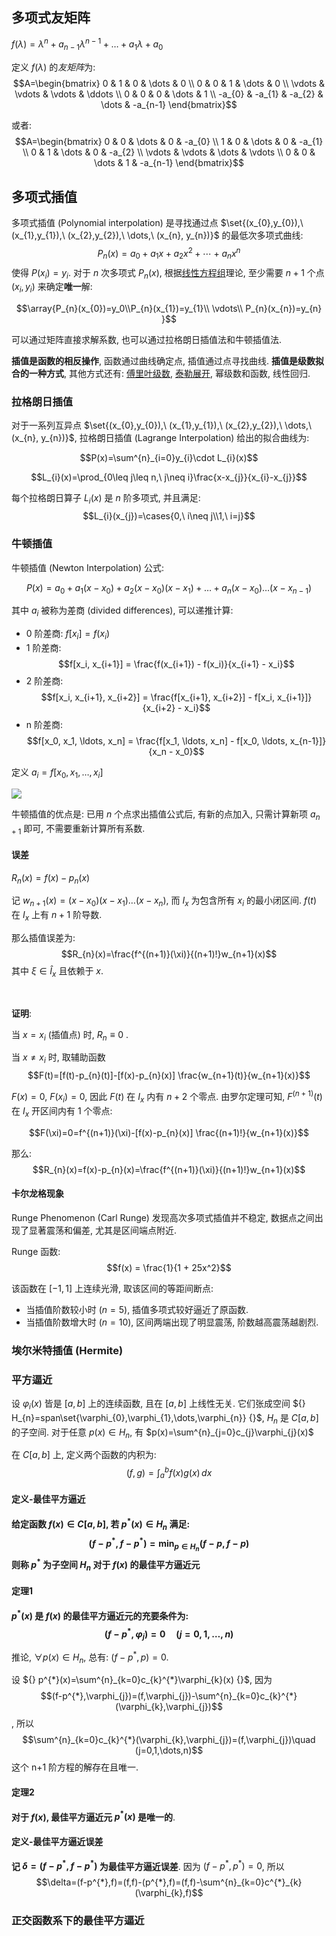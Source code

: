 ## 多项式友矩阵

$f(\lambda)=\lambda^{n}+a_{n-1}\lambda^{n-1}+\dots+a_{1}\lambda+a_{0}$ 

定义 $f(\lambda)$ 的*友矩阵*为: $$A=\begin{bmatrix}
0 & 1 & 0 & \dots & 0 \\
0 & 0 & 1 & \dots & 0 \\
\vdots & \vdots  & \vdots  & \ddots  \\
0 & 0 & 0 & \dots & 1 \\
-a_{0} & -a_{1} & -a_{2} & \dots & -a_{n-1}
\end{bmatrix}$$

或者: $$A=\begin{bmatrix}
0 & 0 & \dots & 0 & -a_{0} \\
1 & 0 & \dots & 0 & -a_{1} \\
0 & 1 & \dots & 0 & -a_{2} \\
\vdots & \vdots & \dots  & \vdots  \\
0 & 0 & \dots & 1 & -a_{n-1}
\end{bmatrix}$$

## 多项式插值

多项式插值 (Polynomial interpolation) 是寻找通过点 $\set{(x_{0},y_{0}),\ (x_{1},y_{1}),\ (x_{2},y_{2}),\ \dots,\ (x_{n}, y_{n})}$ 的最低次多项式曲线: $$P_{n}(x)=a_{0}+a_{1}x+a_{2}x^{2}+\cdots+a_{n}x^{n}$$ 使得 $P(x_{i})=y_{i}$. 对于 $n$ 次多项式 $P_{n}(x)$, 根据[线性方程组](../../线性代数/线性方程组/线性方程组的解.md)理论, 至少需要 $n+1$ 个点 $(x_{i},y_{i})$ 来确定**唯一**解: 

$$\array{P_{n}(x_{0})=y_0\\P_{n}(x_{1})=y_{1}\\ \vdots\\ P_{n}(x_{n})=y_{n} }$$

可以通过矩阵直接求解系数, 也可以通过拉格朗日插值法和牛顿插值法.

**插值是函数的相反操作**, 函数通过曲线确定点, 插值通过点寻找曲线. **插值是级数拟合的一种方式**, 其他方式还有: [傅里叶级数](傅里叶级数.md), [泰勒展开](泰勒展开.md), 幂级数和函数, 线性回归.

### 拉格朗日插值

对于一系列互异点 $\set{(x_{0},y_{0}),\ (x_{1},y_{1}),\ (x_{2},y_{2}),\ \dots,\ (x_{n}, y_{n})}$, 拉格朗日插值 (Lagrange Interpolation) 给出的拟合曲线为:

$$P(x)=\sum^{n}_{i=0}y_{i}\cdot L_{i}(x)$$

$$L_{i}(x)=\prod_{0\leq j\leq n,\ j\neq i}\frac{x-x_{j}}{x_{i}-x_{j}}$$

每个拉格朗日算子 $L_{i}(x)$ 是 $n$ 阶多项式, 并且满足: $$L_{i}(x_{j})=\cases{0,\ i\neq j\\1,\ i=j}$$

### 牛顿插值

牛顿插值 (Newton Interpolation) 公式:

$$P(x)=a_{0}+a_{1}(x-x_{0})+a_{2}(x-x_{0})(x-x_{1})+\dots+a_{n}(x-x_{0})\dots (x-x_{n-1})$$

其中 $a_{i}$ 被称为差商 (divided differences), 可以递推计算:

- 0 阶差商: $f[x_i] = f(x_i)$
- 1 阶差商: $$f[x_i, x_{i+1}] = \frac{f(x_{i+1}) - f(x_i)}{x_{i+1} - x_i}$$
- 2 阶差商: $$f[x_i, x_{i+1}, x_{i+2}] = \frac{f[x_{i+1}, x_{i+2}] - f[x_i, x_{i+1}]}{x_{i+2} - x_i}$$
- n 阶差商: $$f[x_0, x_1, \ldots, x_n] = \frac{f[x_1, \ldots, x_n] - f[x_0, \ldots, x_{n-1}]}{x_n - x_0}$$

定义 $a_{i}=f[x_0, x_1, \ldots, x_i]$

![](../../attach/差商表.avif)

牛顿插值的优点是: 已用 $n$ 个点求出插值公式后, 有新的点加入, 只需计算新项 $a_{n+1}$ 即可, 不需要重新计算所有系数.

#### 误差

$R_{n}(x)=f(x)-p_{n}(x)$

记 $w_{n+1}(x)=(x-x_{0})(x-x_{1})\dots(x-x_{n})$, 而 $I_{x}$ 为包含所有 $x_{i}$ 的最小闭区间. $f(t)$ 在 $I_{x}$ 上有 $n+1$ 阶导数.

那么插值误差为: $$R_{n}(x)=\frac{f^{(n+1)}(\xi)}{(n+1)!}w_{n+1}(x)$$ 其中 ${} \xi\in \hat I_{x} {}$ 且依赖于 $x$. 

<br>

**证明**: 

当 $x=x_{i}$ (插值点) 时, $R_{n}\equiv 0$ .

当 $x\neq x_{i}$ 时, 取辅助函数 $$F(t)=[f(t)-p_{n}(t)]-[f(x)-p_{n}(x)] \frac{w_{n+1}(t)}{w_{n+1}(x)}$$

$F(x)=0$, $F(x_{i})=0$, 因此 ${} F(t) {}$ 在 $I_{x}$ 内有 ${} n+2 {}$ 个零点. 由罗尔定理可知, $F^{(n+1)}(t)$ 在 $I_{x}$ 开区间内有 $1$ 个零点: 

$$F(\xi)=0=f^{(n+1)}(\xi)-[f(x)-p_{n}(x)] \frac{(n+1)!}{w_{n+1}(x)}$$

那么: $$R_{n}(x)=f(x)-p_{n}(x)=\frac{f^{(n+1)}(\xi)}{(n+1)!}w_{n+1}(x)$$

#### 卡尔龙格现象

Runge Phenomenon (Carl Runge) 发现高次多项式插值并不稳定, 数据点之间出现了显著震荡和偏差, 尤其是区间端点附近.

Runge 函数: $$f(x) = \frac{1}{1 + 25x^2}$$

该函数在 $[-1,1]$ 上连续光滑, 取该区间的等距间断点:
- 当插值阶数较小时 ($n=5$), 插值多项式较好逼近了原函数.
- 当插值阶数增大时 ($n=10$), 区间两端出现了明显震荡, 阶数越高震荡越剧烈.

### 埃尔米特插值 (Hermite)


### 平方逼近

设 ${} \varphi_{i}(x) {}$ 皆是 $[a,b]$ 上的连续函数, 且在 $[a,b]$ 上线性无关. 它们张成空间 ${} H_{n}=span\set{\varphi_{0},\varphi_{1},\dots,\varphi_{n}} {}$, $H_n$ 是 $C[a,b]$ 的子空间. 对于任意 $p(x)\in H_{n}$, 有 $p(x)=\sum^{n}_{j=0}c_{j}\varphi_{j}(x)$

在 $C[a,b]$ 上, 定义两个函数的内积为: $$(f,g)=\int^{b}_{a}f(x)g(x) \, dx$$

#### 定义-最佳平方逼近

**给定函数 $f(x)\in C[a,b]$, 若 $p^{*}(x)\in H_{n}$ 满足: $$(f-p^*,f-p^*)=\min_{p\in H_{n}}(f-p,f-p)$$ 则称 $p^*$ 为子空间 $H_{n}$ 对于 $f(x)$ 的最佳平方逼近元**

#### 定理1

**$p^{*}(x)$ 是 $f(x)$ 的最佳平方逼近元的充要条件为: $$(f-p^{*},\varphi_{j})=0\quad(j=0,1,\dots,n)$$**

推论, $\forall p(x)\in H_{n}$, 总有: $(f-p^{*},p)=0$. 

设 ${} p^{*}(x)=\sum^{n}_{k=0}c_{k}^{*}\varphi_{k}(x) {}$, 因为 $$(f-p^{*},\varphi_{j})=(f,\varphi_{j})-\sum^{n}_{k=0}c_{k}^{*}(\varphi_{k},\varphi_{j})$$, 所以 $$\sum^{n}_{k=0}c_{k}^{*}(\varphi_{k},\varphi_{j})=(f,\varphi_{j})\quad (j=0,1,\dots,n)$$ 这个 n+1 阶方程的解存在且唯一. 

#### 定理2

**对于 $f(x)$, 最佳平方逼近元 $p^{*}(x)$ 是唯一的**.

#### 定义-最佳平方逼近误差

**记 $\delta=(f-p^{*},f-p^{*})$ 为最佳平方逼近误差**. 因为 $(f-p^{*},p^{*})=0$, 所以 $$\delta=(f-p^{*},f)=(f,f)-(p^{*},f)=(f,f)-\sum^{n}_{k=0}c^{*}_{k}(\varphi_{k},f)$$

### 正交函数系下的最佳平方逼近

